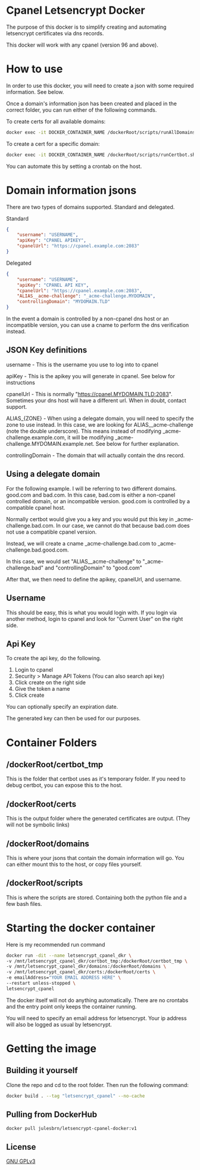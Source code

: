 # Cpanel Letsencrypt Docker
The purpose of this docker is to simplify creating and automating letsencrypt certificates via dns records.

This docker will work with any cpanel (version 96 and above). 

# How to use
In order to use this docker, you will need to create a json with some required information. See below.

Once a domain's information json has been created and placed in the correct folder, you can run either of the following commands.

To create certs for all available domains:
```bash
docker exec -it DOCKER_CONTAINER_NAME /dockerRoot/scripts/runAllDomains.sh
```

To create a cert for a specific domain:
```bash
docker exec -it DOCKER_CONTAINER_NAME /dockerRoot/scripts/runCertbot.sh example.com
```
You can automate this by setting a crontab on the host.

# Domain information jsons
There are two types of domains supported. Standard and delegated.

Standard
```json
{
    "username": "USERNAME",
    "apiKey": "CPANEL APIKEY",
    "cpanelUrl": "https://cpanel.example.com:2083"
}
```
Delegated
```json
{
    "username": "USERNAME",
    "apiKey": "CPANEL API KEY",
    "cpanelUrl": "https://cpanel.example.com:2083",
    "ALIAS__acme-challenge": "_acme-challenge.MYDOMAIN",
    "controllingDomain": "MYDOMAIN.TLD"
}
```
In the event a domain is controlled by a non-cpanel dns host or an incompatible version, you can use a cname to perform the dns verification instead.
## JSON Key definitions
username - This is the username you use to log into to cpanel

apiKey - This is the apikey you will generate in cpanel. See below for instructions

cpanelUrl - This is normally "https://cpanel.MYDOMAIN.TLD:2083". Sometimes your dns host will have a different url. When in doubt, contact support.

ALIAS_{ZONE} - When using a delegate domain, you will need to specify the zone to use instead. In this case, we are looking for ALIAS__acme-challenge (note the double underscore). This means instead of modifying _acme-challenge.example.com, it will be modifying _acme-challenge.MYDOMAIN.example.net. See below for further explanation.

controllingDomain - The domain that will actually contain the dns record.

## Using a delegate domain
For the following example. I will be referring to two different domains. good.com and bad.com. In this case, bad.com is either a non-cpanel controlled domain, or an incompatible version. good.com is controlled by a compatible cpanel host.

Normally certbot would give you a key and you would put this key in _acme-challenge.bad.com. In our case, we cannot do that because bad.com does not use a compatible cpanel version. 

Instead, we will create a cname _acme-challenge.bad.com to _acme-challenge.bad.good.com.

In this case, we would set "ALIAS__acme-challenge" to "_acme-challenge.bad" and "controllingDomain" to "good.com"

After that, we then need to define the apikey, cpanelUrl, and username.

## Username
This should be easy, this is what you would login with. If you login via another method, login to cpanel and look for "Current User" on the right side.

## Api Key
To create the api key, do the following.
1. Login to cpanel
2. Security > Manage API Tokens (You can also search api key)
3. Click create on the right side
4. Give the token a name
5. Click create

You can optionally specify an expiration date.

The generated key can then be used for our purposes.

# Container Folders
## /dockerRoot/certbot_tmp
This is the folder that certbot uses as it's temporary folder. If you need to debug certbot, you can expose this to the host.

## /dockerRoot/certs
This is the output folder where the generated certificates are output. (They will not be symbolic links)

## /dockerRoot/domains
This is where your jsons that contain the domain information will go. You can either mount this to the host, or copy files yourself.

## /dockerRoot/scripts
This is where the scripts are stored. Containing both the python file and a few bash files.

# Starting the docker container
Here is my recommended run command
```bash
docker run -dit --name letsencrypt_cpanel_dkr \
-v /mnt/letsencrypt_cpanel_dkr/certbot_tmp:/dockerRoot/certbot_tmp \
-v /mnt/letsencrypt_cpanel_dkr/domains:/dockerRoot/domains \
-v /mnt/letsencrypt_cpanel_dkr/certs:/dockerRoot/certs \
-e emailAddress="YOUR EMAIL ADDRESS HERE" \
--restart unless-stopped \
letsencrypt_cpanel 
```
The docker itself will not do anything automatically. There are no crontabs and the entry point only keeps the container running.

You will need to specify an email address for letsencrypt. Your ip address will also be logged as usual by letsencrypt.

# Getting the image
## Building it yourself
Clone the repo and cd to the root folder. Then run the following command:
```bash
docker build . --tag "letsencrypt_cpanel" --no-cache
```
## Pulling from DockerHub
```bash
docker pull julesbrn/letsencrypt-cpanel-docker:v1
```

## License
[GNU GPLv3](https://choosealicense.com/licenses/gpl-3.0/)


